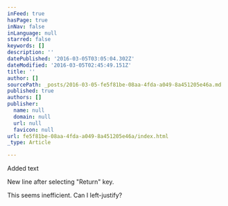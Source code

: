 ```yaml
---
inFeed: true
hasPage: true
inNav: false
inLanguage: null
starred: false
keywords: []
description: ''
datePublished: '2016-03-05T03:05:04.302Z'
dateModified: '2016-03-05T02:45:49.151Z'
title: ''
author: []
sourcePath: _posts/2016-03-05-fe5f81be-08aa-4fda-a049-8a451205e46a.md
published: true
authors: []
publisher:
  name: null
  domain: null
  url: null
  favicon: null
url: fe5f81be-08aa-4fda-a049-8a451205e46a/index.html
_type: Article

---
```

Added text 

New line after selecting "Return" key.

This seems inefficient. Can I left-justify?